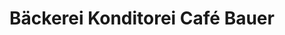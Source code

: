 ---
title: "Bäckerei Konditorei Café Bauer"
url: /grosskarolinenfeld/baeckerei-konditorei-cafe-bauer/
shop: Bäckerei
---